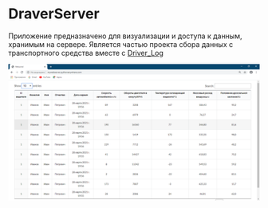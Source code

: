 # DraverServer

Приложение предназначено для визуализации и доступа к данным, хранимым на сервере.
Является частью проекта сбора данных с транспортного средства вместе с [Driver_Log](https://github.com/prosto-kosmos/Driver_Log)

![Image alt](https://github.com/prosto-kosmos/Draver_Server/raw/master/screen.png)
